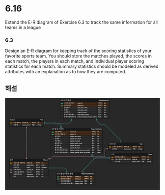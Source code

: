 # 6.16
Extend the E-R diagram of Exercise 6.3 to track the same information for all teams in a league

### 6.3
Design an E-R diagram for keeping track of the scoring statistics of your favorite sports team. You should store the matches played, the scores in each match, the players in each match, and individual player scoring statistics for each match.
Summary statistics should be modeled as derived attributes with an explanation as to how they are computed.

## 해설
![6.16 풀이 이미지](image.png)
